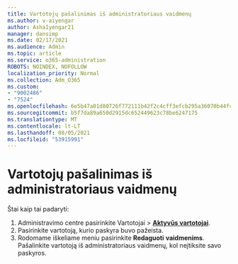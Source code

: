 ```yaml
---
title: Vartotojų pašalinimas iš administratoriaus vaidmenų
ms.author: v-aiyengar
author: AshaIyengar21
manager: dansimp
ms.date: 02/17/2021
ms.audience: Admin
ms.topic: article
ms.service: o365-administration
ROBOTS: NOINDEX, NOFOLLOW
localization_priority: Normal
ms.collection: Adm_O365
ms.custom:
- "9002486"
- "7524"
ms.openlocfilehash: 6e5b47a01d80726f772111b42f2c4cff3efcb295a36070b44fcb6901800e71fb
ms.sourcegitcommit: b5f7da89a650d2915dc652449623c78be6247175
ms.translationtype: MT
ms.contentlocale: lt-LT
ms.lasthandoff: 08/05/2021
ms.locfileid: "53915991"
---
```

# <a name="remove-the-users-from-the-admin-roles"></a>Vartotojų pašalinimas iš administratoriaus vaidmenų

Štai kaip tai padaryti:

1. Administravimo centre pasirinkite Vartotojai  >  [**Aktyvūs vartotojai**](https://go.microsoft.com/fwlink/p/?linkid=834822).
1. Pasirinkite vartotoją, kurio paskyra buvo pažeista.
1. Rodomame iškeliame meniu pasirinkite **Redaguoti** **vaidmenims**. Pašalinkite vartotoją iš administratoriaus vaidmenų, kol neįtiksite savo paskyros.

